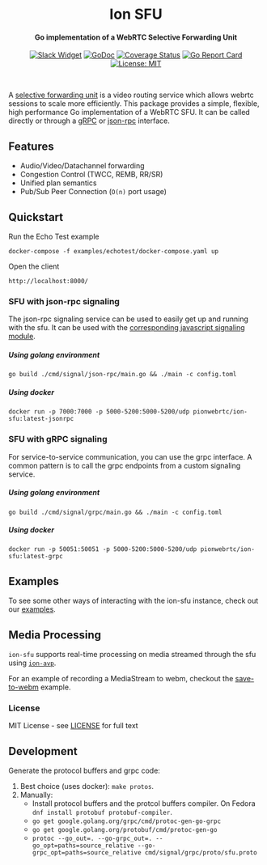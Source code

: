 <h1 align="center">
  <br>
  Ion SFU
  <br>
</h1>
<h4 align="center">Go implementation of a WebRTC Selective Forwarding Unit</h4>
<p align="center">
  <a href="https://pion.ly/slack"><img src="https://img.shields.io/badge/join-us%20on%20slack-gray.svg?longCache=true&logo=slack&colorB=brightgreen" alt="Slack Widget"></a>
  <a href="https://pkg.go.dev/github.com/pion/ion-sfu"><img src="https://godoc.org/github.com/pion/ion-sfu?status.svg" alt="GoDoc"></a>
  <a href="https://codecov.io/gh/pion/ion-sfu"><img src="https://codecov.io/gh/pion/ion-sfu/branch/master/graph/badge.svg" alt="Coverage Status"></a>
  <a href="https://goreportcard.com/report/github.com/pion/ion-sfu"><img src="https://goreportcard.com/badge/github.com/pion/ion-sfu" alt="Go Report Card"></a>
  <a href="LICENSE"><img src="https://img.shields.io/badge/License-MIT-yellow.svg" alt="License: MIT"></a>
</p>
<br>

A [selective forwarding unit](https://webrtcglossary.com/sfu/) is a video routing service which allows webrtc sessions to scale more efficiently. This package provides a simple, flexible, high performance Go implementation of a WebRTC SFU. It can be called directly or through a [gRPC](cmd/signal/grpc) or [json-rpc](cmd/signal/json-rpc) interface.

## Features
* Audio/Video/Datachannel forwarding
* Congestion Control (TWCC, REMB, RR/SR)
* Unified plan semantics
* Pub/Sub Peer Connection (`O(n)` port usage)

## Quickstart

Run the Echo Test example

```
docker-compose -f examples/echotest/docker-compose.yaml up
```

Open the client
```
http://localhost:8000/
```

### SFU with json-rpc signaling

The json-rpc signaling service can be used to easily get up and running with the sfu. It can be used with the [corresponding javascript signaling module](https://github.com/pion/ion-sdk-js/blob/master/src/signal/ion-sfu.ts).

##### Using golang environment

```
go build ./cmd/signal/json-rpc/main.go && ./main -c config.toml
```

##### Using docker

```
docker run -p 7000:7000 -p 5000-5200:5000-5200/udp pionwebrtc/ion-sfu:latest-jsonrpc
```

### SFU with gRPC signaling

For service-to-service communication, you can use the grpc interface. A common pattern is to call the grpc endpoints from a custom signaling service.

##### Using golang environment

```
go build ./cmd/signal/grpc/main.go && ./main -c config.toml
```

##### Using docker

```
docker run -p 50051:50051 -p 5000-5200:5000-5200/udp pionwebrtc/ion-sfu:latest-grpc
```

## Examples

To see some other ways of interacting with the ion-sfu instance, check out our [examples](examples).

## Media Processing

`ion-sfu` supports real-time processing on media streamed through the sfu using [`ion-avp`](https://github.com/pion/ion-avp).

For an example of recording a MediaStream to webm, checkout the [save-to-webm](https://github.com/pion/ion-avp/tree/master/examples/save-to-webm) example.

### License

MIT License - see [LICENSE](LICENSE) for full text

## Development

Generate the protocol buffers and grpc code:
 1. Best choice (uses docker): `make protos`.
 2. Manually: 
     - Install protocol buffers and the protcol buffers compiler. On Fedora `dnf install protobuf protobuf-compiler`.
     - `go get google.golang.org/grpc/cmd/protoc-gen-go-grpc`
     - `go get google.golang.org/protobuf/cmd/protoc-gen-go`
     - `protoc --go_out=. --go-grpc_out=. --go_opt=paths=source_relative --go-grpc_opt=paths=source_relative cmd/signal/grpc/proto/sfu.proto`
